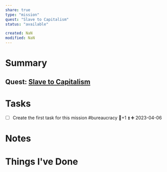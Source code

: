 ```yaml
---
share: true
type: "mission"
quest: "Slave to Capitalism"
status: "available"

created: NaN 
modified: NaN
---
```

 
# Summary
## Quest: [Slave to Capitalism](./Slave%20to%20Capitalism.md)
# Tasks
- [ ] Create the first task for this mission #bureaucracy 🥄+1 ⏫ ➕ 2023-04-06

# Notes

# Things I've Done